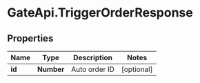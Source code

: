 # GateApi.TriggerOrderResponse

## Properties
Name | Type | Description | Notes
------------ | ------------- | ------------- | -------------
**id** | **Number** | Auto order ID | [optional] 


